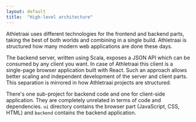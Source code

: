```yaml
---
layout: default
title:  "High-level architecture"
---
```


Athletraai uses different technologies for the frontend and backend parts, taking the best of both worlds and combining
in a single build. Athletraai is structured how many modern web applications are done these days.

The backend server, written using Scala, exposes a JSON API which can be consumed by any client you want. In case of
Athletraai this client is a single-page browser application built with React. Such an approach allows better scaling and
independent development of the server and client parts. This separation is mirrored in how Athletraai projects are
structured.

There's one sub-project for backend code and one for client-side application. They are completely unrelated in terms of
code and dependencies. `ui` directory contains the browser part (JavaScript, CSS, HTML) and `backend` contains the
backend application.
